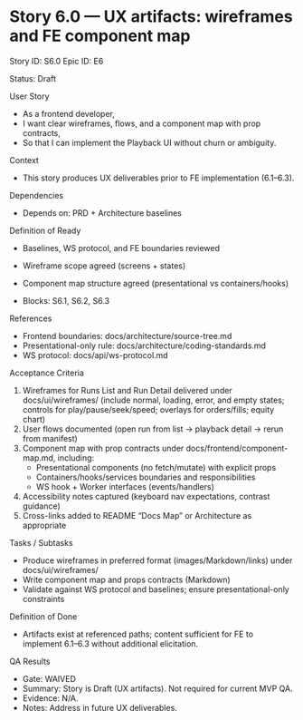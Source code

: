 # Story 6.0 — UX artifacts: wireframes and FE component map
Story ID: S6.0
Epic ID: E6

Status: Draft

User Story
- As a frontend developer,
- I want clear wireframes, flows, and a component map with prop contracts,
- So that I can implement the Playback UI without churn or ambiguity.

Context
- This story produces UX deliverables prior to FE implementation (6.1–6.3).

Dependencies
- Depends on: PRD + Architecture baselines

Definition of Ready
- Baselines, WS protocol, and FE boundaries reviewed
- Wireframe scope agreed (screens + states)
- Component map structure agreed (presentational vs containers/hooks)

- Blocks: S6.1, S6.2, S6.3

References
- Frontend boundaries: docs/architecture/source-tree.md
- Presentational-only rule: docs/architecture/coding-standards.md
- WS protocol: docs/api/ws-protocol.md

Acceptance Criteria
1) Wireframes for Runs List and Run Detail delivered under docs/ui/wireframes/ (include normal, loading, error, and empty states; controls for play/pause/seek/speed; overlays for orders/fills; equity chart)
2) User flows documented (open run from list → playback detail → rerun from manifest)
3) Component map with prop contracts under docs/frontend/component-map.md, including:
   - Presentational components (no fetch/mutate) with explicit props
   - Containers/hooks/services boundaries and responsibilities
   - WS hook + Worker interfaces (events/handlers)
4) Accessibility notes captured (keyboard nav expectations, contrast guidance)
5) Cross-links added to README “Docs Map” or Architecture as appropriate

Tasks / Subtasks
- Produce wireframes in preferred format (images/Markdown/links) under docs/ui/wireframes/
- Write component map and props contracts (Markdown)
- Validate against WS protocol and baselines; ensure presentational-only constraints

Definition of Done
- Artifacts exist at referenced paths; content sufficient for FE to implement 6.1–6.3 without additional elicitation.



QA Results
- Gate: WAIVED
- Summary: Story is Draft (UX artifacts). Not required for current MVP QA.
- Evidence: N/A.
- Notes: Address in future UX deliverables.
